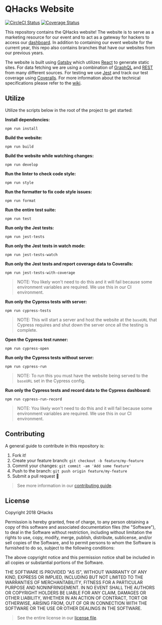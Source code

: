 # QHacks Website

[![CircleCI
Status](https://circleci.com/gh/qhacks/qhacks-website.svg?style=shield&circle-token=2816988f179e0cb9a7ce228608a9a72fb62c7f64)](https://circleci.com/gh/qhacks/qhacks-website)
[![Coverage
Status](https://coveralls.io/repos/github/qhacks/qhacks-website/badge.svg?branch=dev)](https://coveralls.io/github/qhacks/qhacks-website?branch=dev)

This repository contains the QHacks website! The website is to serve as a
marketing resource for our event and to act as a gateway for hackers to access
our [dashboard](https://github.com/qhacks/qhacks-dashboard). In addition to
containing our event website for the current year, this repo also contains
branches that have our websites from our previous years.

The website is built using [Gatsby](https://www.gatsbyjs.org/) which utilizes
[React](https://reactjs.org/) to generate static sites. For data fetching we are
using a combination of [GraphQL](https://graphql.org/learn/) and
[REST](https://en.wikipedia.org/wiki/Representational_state_transfer) from many
different sources. For testing we use [Jest](https://jestjs.io/) and track our
test coverage using [Coveralls](https://coveralls.io/). For more information
about the technical specifications please refer to the
[wiki](https://github.com/qhacks/qhacks-website/wiki).

## Utilize

Utilize the scripts below in the root of the project to get started:

**Install dependencies:**

`npm run install`

**Build the website:**

`npm run build`

**Build the website while watching changes:**

`npm run develop`

**Run the linter to check code style:**

`npm run style`

**Run the formatter to fix code style issues:**

`npm run format`

**Run the entire test suite:**

`npm run test`

**Run only the Jest tests:**

`npm run jest-tests`

**Run only the Jest tests in watch mode:**

`npm run jest-tests-watch`

**Run only the Jest tests and report coverage data to Coveralls:**

`npm run jest-tests-with-coverage`

> NOTE: You likely won't need to do this and it will fail because some
> environment variables are required. We use this in our CI environment.

**Run only the Cypress tests with server:**

`npm run cypress-tests`

>NOTE: This will start a server and host the website at the `baseURL` that
>Cypress requires and shut down the server once all the testing is complete.

**Open the Cypress test runner:**

`npm run cypress-open`

**Run only the Cypress tests without server:**

`npm run cypress-run`

>NOTE: To run this you must have the website being served to the `baseURL` set
>in the Cypress config.

**Run only the Cypress tests and record data to the Cypress dashboard:**

`npm run cypress-run-record`

> NOTE: You likely won't need to do this and it will fail because some
> environment variables are required. We use this in our CI environment.

## Contributing

A general guide to contribute in this repository is:

1. Fork it!
2. Create your feature branch: `git checkout -b feature/my-feature`
3. Commit your changes: `git commit -am 'Add some feature'`
4. Push to the branch: `git push origin feature/my-feature`
5. Submit a pull request :rocket:

> See more information in our [contributing
> guide](https://github.com/qhacks/qhacks-website/blob/dev/CONTRIBUTING.md).

## License

Copyright 2018 QHacks

Permission is hereby granted, free of charge, to any person obtaining a copy of
this software and associated documentation files (the "Software"), to deal in
the Software without restriction, including without limitation the rights to
use, copy, modify, merge, publish, distribute, sublicense, and/or sell copies of
the Software, and to permit persons to whom the Software is furnished to do so,
subject to the following conditions:

The above copyright notice and this permission notice shall be included in all
copies or substantial portions of the Software.

THE SOFTWARE IS PROVIDED "AS IS", WITHOUT WARRANTY OF ANY KIND, EXPRESS OR
IMPLIED, INCLUDING BUT NOT LIMITED TO THE WARRANTIES OF MERCHANTABILITY, FITNESS
FOR A PARTICULAR PURPOSE AND NONINFRINGEMENT. IN NO EVENT SHALL THE AUTHORS OR
COPYRIGHT HOLDERS BE LIABLE FOR ANY CLAIM, DAMAGES OR OTHER LIABILITY, WHETHER
IN AN ACTION OF CONTRACT, TORT OR OTHERWISE, ARISING FROM, OUT OF OR IN
CONNECTION WITH THE SOFTWARE OR THE USE OR OTHER DEALINGS IN THE SOFTWARE.

> See the entire license in our [license
> file](https://github.com/qhacks/qhacks-website/blob/dev/LICENSE).
